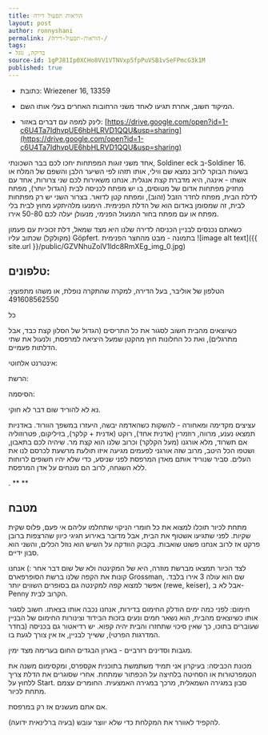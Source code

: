 ```yaml
---
title: הוראות תפעול דירה 
layout: post
author: ronnyshani
permalink: /הוראות-תפעול-דירה-/
tags:
- בדיקה, גוגל
source-id: 1gPJ81Ip0XCHo8VV1VTNVxp5fpPuVSB1vSeFPmcG3k1M
published: true
---
```

* כתובת: Wriezener 16, 13359 

* המיקוד חשוב, אחרת תגיעו לאחד משני הרחובות האחרים בעלי אותו השם. 

* לינק למפה עם דברים באזור: [https://drive.google.com/open?id=1-c6U4Ta7IdhvpUE6hbHLRVD1QQU&usp=sharing](https://drive.google.com/open?id=1-c6U4Ta7IdhvpUE6hbHLRVD1QQU&usp=sharing) 

אחד משני זוגות המפתחות יחכו לכם בבר השכונתי, Soldiner eck ב-Soldiner 16. בשעות הבוקר לרוב נמצא שם ווילי, אותו תזהו לפי השיער הלבן והשפם של המלח או אשתו - אינגה, היא מדברת קצת אנגלית. אנחנו משאירות לכם שני צרורות, אחד עם מחזיק מפתחות אדום של מטוסים, בו יש מפתח לכניסה לבית (הגדול יותר), מפתח לדלת הבית, מפתח לחדר הזבל (זהוב), ומפתח קטן לדואר. בצרור השני יש רק מפתחות לבית, זה שמסומן באדום הוא של הדלת הפנימית. הימנעו מלהיתקע מחוץ לבית בלי מפתח או עם מפתח בחור המנעול הפנימי, מנעולן יעלה לכם 50-80 אירו. 

כשאתם נכנסים לבניין הכניסה לדירה שלנו היא מצד שמאל, דלת זכוכית עם פעמון (מקולקל) שכתוב עליו Göpfert. בתמונה - מבט מהחצר הפנימית![image alt text]({{ site.url }}/public/GZVNhuZolV1ldc8RmXEg_img_0.jpg)

## טלפונים: 

הטלפון של אוליבר, בעל הדירה, למקרה שהתקרה נופלת, או משהו מתפוצץ: 491608562550

כל

כשיוצאים מהבית חשוב לסגור את כל התריסים (הגדול של הסלון קצת כבד, אבל מתרגלים), ואת כל החלונות חוץ מהקטן שמעל היציאה למרפסת, ולנעול את שתי הדלתות פעמיים. 

אינטרנט אלחוטי:

הרשת: 

הסיסמה: 

נא לא להוריד שום דבר לא חוקי. 

עציצים מקדימה ומאחורה - להשקות כשהאדמה יבשה, היעזרו במשפך הוורוד. באדניות תמצאו נענע, מרווה, רוזמרין (אדנית אחד), רוקט (אדנית + קלקר), בזיליקום, פטרוזוליה אם תשרוד, מלא אורגנו (מעל הקלקר) וכרוב שלנו הוא קצת מר. שיהיה לכם בתאבון, ושטפו הכל היטב, מרוב שזה אורגני לפעמים מגיעה איזו תולעת מרשעת לכרסם לנו את העלים. סביר שנוריד אותם מאדן המרפסת לפני שניסע, כדי שלא יהיו חשופים לרוחות ללא השגחה, לרוב הם מונחים על אדן המרפסת. 

. ****

## מטבח

מתחת לכיור תוכלו למצוא את כל חומרי הניקוי שתחלמו עליהם אי פעם, פלוס שקית שקיות. לפני שתגיעו אשטוף את הבית, אבל מדובר באירוע חגיגי כיוון שהרצפות ברובן פרקט אז לרוב אנחנו פשוט שואבות. בקבוק הוודקה על השיש הוא נוזל הכלים, והשני הוא סבון ידיים. 

לצד הכיור תמצאו מברשת מוזרה, היא של המקינטה ולא של שום דבר אחר :) אנחנו קונות את הקפה שלנו ברשת הסופרפארם Grossman, שם הוא עולה 3 אירו בלבד. אפשר למצוא קפה למקינטה גם בסופרים השווים יותר (rewe, keiser), אבל לא ב-Penny הקרוב לבית. 

חימום: לפני כמה ימים הודלק החימום בדירות, אנחנו נכבה אותו בצאתו. חשוב לסגור אותו כשיוצאים מהבית, הוא נשאר חמים ונעים בזכות הבידוד וצינורות החימום של הבניין שעוברים בתוכו, כך שאין סיכוי שתחזרו והבית יהיה קפוא. יש רדיאטור גם בכניסה (בחדר המדרגות הפרטי), ששייך לבניין, אז אין צורך לגעת בו. 

מגבות וסדינים רזרביים - בארון הבגדים החום בערימה מצד ימין. 

מכונת הכביסה: בעיקרון אני תמיד משתמשת בתוכנית אקספרס, ומקסימום משנה את הטמפרטורות או הסחיטה בלחיצה על הכפתור שמתחת. אחרי שסוגרים את הדלת צריך ללחוץ על Start. סבון במגירה השמאלית, מרכך במגירה האמצעית. החומרים עצמם מתחת לכיור. 

אם אתם מעשנים אז רק במרפסת. 

להקפיד לאוורר את המקלחת כדי שלא יווצר עובש (בעיה ברלינאית ידועה). 

